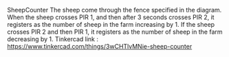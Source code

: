 SheepCounter
The sheep come through the fence specified in the diagram.
When the sheep crosses PIR 1, and then after 3 seconds crosses PIR 2, it registers as the number of sheep in the farm increasing by 1.
If the sheep crosses PIR 2 and then PIR 1, it registers as the number of sheep in the farm decreasing by 1.
Tinkercad link : https://www.tinkercad.com/things/3wCHTlvMNie-sheep-counter
